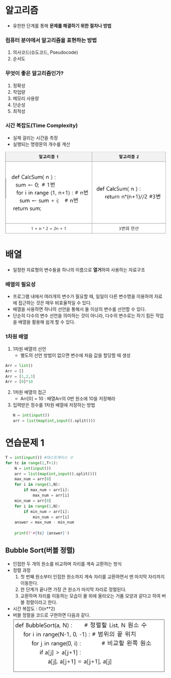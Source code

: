 # 알고리즘
- 유한한 단계를 통해 **문제를 해결하기 위한 절차나 방법**

### 컴퓨터 분야에서 알고리즘을 표현하는 방법
1. 의사코드(슈도코드, Pseudocode)
2. 순서도

### 무엇이 좋은 알고리즘인가?
1. 정확성
2. 작업량
3. 메모리 사용량
4. 단순성
5. 최적성

### 시간 복잡도(Time Complexity)
- 실제 걸리는 시간을 측정
- 실행되는 명령문의 개수를 계산

![alt text](image.png)


# 배열
- 일정한 자료형의 변수들을 하나의 이름으로 **열거**하여 사용하는 자료구조

### 배열의 필요성
- 프로그램 내에서 여러개의 변수가 필요할 때, 일일이 다른 변수명을 이용하여 자료에 접근하는 것은 매우 비효율적일 수 있다.
- 배열을 사용하면 하나의 선언을 통해서 둘 이상의 변수를 선언할 수 있다.
- 단순히 다수의 변수 선언을 의미하는 것이 아니라, 다수의 변수로는 하기 힘든 작업을 배열을 활용해 쉽게 할 수 있다.

### 1차원 배열
1. 1차원 배열의 선언
    - 별도의 선언 방법이 없으면 변수에 처음 값을 할당할 때 생성
```python
Arr = list()
Arr = []
Arr = [1,2,3]
Arr = [0]*10
```
2. 1차원 배열의 접근
    - Arr[0] = 10 : 배열Arr의 0번 원소에 10을 저장해라
3. 입력받은 정수를 1차원 배열에 저장하는 방법
    ```python
    N = int(input())
    arr = list(map(int,input().split()))
    ```

# 연습문제 1
```python
T = int(input()) #테스트케이스 수
for tc in range(1,T+1):
    N = int(input())
    arr = list(map(int,input().split()))
    max_num = arr[0]
    for i in range(1,N):
        if max_num < arr[i]:
            max_num = arr[i]
    min_num = arr[0]
    for i in range(1,N):
        if min_num > arr[i]:
            min_num = arr[i]
    answer = max_num - min_num
 
    print(f'#{tc} {answer}')
```
## Bubble Sort(버블 정렬)
- 인접한 두 개의 원소를 비교하며 자리를 계속 교환하는 방식
- 정렬 과정
    1. 첫 번째 원소부터 인접한 원소까지 계속 자리를 교환하면서 맨 마지막 자리까지 이동한다.
    2. 한 단계가 끝나면 가장 큰 원소가 마지막 자리로 정렬된다.
    3. 교환하며 자리를 이동하는 모습이 물 위에 올라오는 거품 모양과 같다고 하여 버블 정렬이라고 한다.
- 시간 복잡도 : O(n**2)
- 버블 정렬을 코드로 구현하면 다음과 같다.
![alt text](image-1.png)
